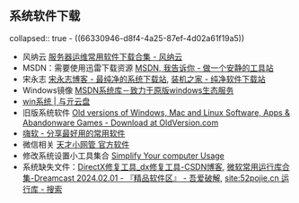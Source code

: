 ## 系统软件下载
collapsed:: true
	- ((66330946-d8f4-4a25-87ef-4d02a61f19a5))
- 风纳云 [服务器运维常用软件下载合集 - 风纳云](https://www.fengnayun.com/download)
- MSDN：需要使用迅雷下载资源 [MSDN, 我告诉你 - 做一个安静的工具站](https://msdn.itellyou.cn/)
- 宋永志 [宋永志博客 - 最纯净的系统下载站](http://www.songyongzhi.com/), [装机之家 - 纯净软件下载站](http://www.zhuangji.net/)
- Windows镜像 [MSDN系统库－致力于原版windows生态服务](https://www.xitongku.com/)
- [win系统 | 与亓云盘](https://pan.yuqi.fun/%E5%A4%A9%E7%BF%BC%E4%BA%91%E7%9B%98/%E8%B5%84%E6%96%99/win%E7%B3%BB%E7%BB%9F)
- 旧版系统软件 [Old versions of Windows, Mac and Linux Software, Apps & Abandonware Games - Download at OldVersion.com](http://www.oldversion.com/)
- [嗨软 - 分享最好用的常用软件](https://ihacksoft.com/)
- 微信相关 [天才小网管 官方软件](https://www.qinyuanyang.com/download/index.html)
- 修改系统设置小工具集合 [Simplify Your computer Usage](https://www.sordum.org/)
- 系统缺失文件：[DirectX修复工具_dx修复工具-CSDN博客](https://blog.csdn.net/vbcom/article/details/6962388), [微软常用运行库合集-Dreamcast 2024.02.01 - 『精品软件区』 - 吾爱破解](https://www.52pojie.cn/thread-1886990-1-1.html), [site:52pojie.cn 运行库 - 搜索](https://cn.bing.com/search?q=site%3A52pojie.cn%20%E8%BF%90%E8%A1%8C%E5%BA%93)